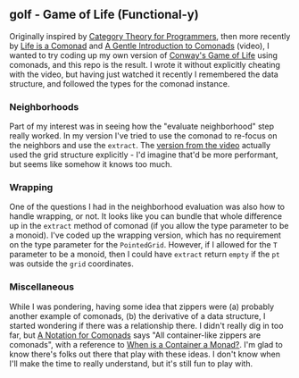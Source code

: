 ## golf - Game of Life (Functional-y)

Originally inspired by [Category Theory for Programmers](https://github.com/hmemcpy/milewski-ctfp-pdf),
then more recently by [Life is a Comonad](https://eli-jordan.github.io/2018/02/16/life-is-a-comonad/)
and [A Gentle Introduction to Comonads](https://www.youtube.com/watch?v=kVnJtiN1dbk) (video),
I wanted to try coding up my own version of
[Conway's Game of Life](https://en.wikipedia.org/wiki/Conway%27s_Game_of_Life) using comonads,
and this repo is the result. I wrote it without explicitly cheating with the video, but having just
watched it recently I remembered the data structure, and followed the types for the comonad
instance.

### Neighborhoods

Part of my interest was in seeing how the "evaluate neighborhood" step really worked. In my version
I've tried to use the comonad to re-focus on the neighbors and use the `extract`. The
[version from the video](https://scalafiddle.io/sf/IMX6BVK/26) actually used the grid structure
explicitly - I'd imagine that'd be more performant, but seems like somehow it knows too much.

### Wrapping

One of the questions I had in the neighborhood evaluation was also how to handle wrapping, or not.
It looks like you can bundle that whole difference up in the `extract` method of comonad (if you
allow the type parameter to be a monoid). I've coded up the wrapping version, which has no requirement
on the type parameter for the `PointedGrid`. However, if I allowed for the `T` parameter to be a
monoid, then I could have `extract` return `empty` if the `pt` was outside the `grid` coordinates.

### Miscellaneous

While I was pondering, having some idea that zippers were (a) probably another example of
comonads, (b) the derivative of a data structure, I started wondering if there was a relationship there.
I didn't really dig in too far, but [A Notation for Comonads](https://www.cs.kent.ac.uk/people/staff/dao7/publ/codo-notation-orchard-ifl12.pdf)
says "All container-like zippers are comonads", with a reference to
[When is a Container a Monad?](https://arxiv.org/pdf/1408.5809.pdf).
I'm glad to know there's folks out there that play with these ideas. I don't know when I'll
make the time to really understand, but it's still fun to play with.
